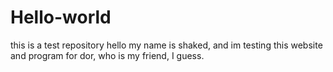 # Hello-world
this is a test repository
hello my name is shaked, and im testing this website and program for dor, who is my friend, I guess.
